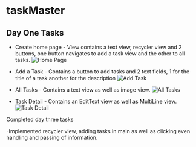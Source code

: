 # taskMaster

## Day One Tasks

- Create home page - View contains a text view, recycler view and 2 buttons, one button navigates to add a task view and the other to all tasks.
![Home Page](screenshots/RecyclerImplemented.png)

- Add a Task - Contains a button to add tasks and 2 text fields, 1 for the title of a task another for the description
![Add Task](screenshots/Screenshot_1581450778.png)

- All Tasks - Contains a text view as well as image view.
![All Tasks](screenshots/Screenshot_1581449367.png)

- Task Detail - Contains an EditText view as well as MultiLine view. 
![Task Detail](screenshots/Screenshot_1581535827.png)

Completed day three tasks

-Implemented recycler view, adding tasks in main as well as clicking even handling and passing of information.